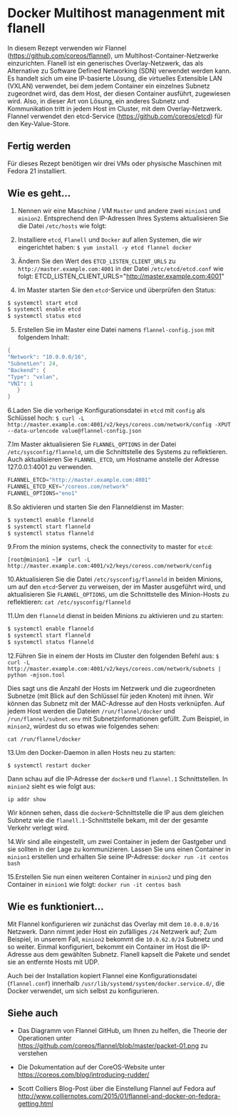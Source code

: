 # Docker Multihost managenment mit flanell

In diesem Rezept verwenden wir Flannel (https://github.com/coreos/flannel), um Multihost-Container-Netzwerke einzurichten. Flanell ist ein generisches Overlay-Netzwerk, das als Alternative zu Software Defined Networking (SDN) verwendet werden kann. Es handelt sich um eine IP-basierte Lösung, die virtuelles Extensible LAN (VXLAN) verwendet, bei dem jedem Container ein einzelnes Subnetz zugeordnet wird, das dem Host, der diesen Container ausführt, zugewiesen wird. Also, in dieser Art von Lösung, ein anderes Subnetz und Kommunikation tritt in jedem Host im Cluster, mit dem Overlay-Netzwerk. Flannel verwendet den etcd-Service (https://github.com/coreos/etcd) für den Key-Value-Store.

## Fertig werden

Für dieses Rezept benötigen wir drei VMs oder physische Maschinen mit Fedora 21 installiert.

## Wie es geht…

1. Nennen wir eine Maschine / VM `Master` und andere zwei `minion1` und `minion2`. Entsprechend den IP-Adressen Ihres Systems aktualisieren Sie die Datei `/etc/hosts` wie folgt:

2. Installiere `etcd`, `Flanell` und `Docker` auf allen Systemen, die wir eingerichtet haben:
`$ yum install -y etcd flannel docker`

3. Ändern Sie den Wert des `ETCD_LISTEN_CLIENT_URLS` zu `http://master.example.com:4001` in der Datei `/etc/etcd/etcd.conf` wie folgt:
ETCD_LISTEN_CLIENT_URLS="http://master.example.com:4001"

4. Im Master starten Sie den `etcd`-Service und überprüfen den Status:

```s
$ systemctl start etcd
$ systemctl enable etcd
$ systemctl status etcd
```

5. Erstellen Sie im Master eine Datei namens `flannel-config.json` mit folgendem Inhalt:

```s
{
"Network": "10.0.0.0/16",
"SubnetLen": 24,
"Backend": {
"Type": "vxlan",
"VNI": 1
   }
}
```

6.Laden Sie die vorherige Konfigurationsdatei in `etcd` mit `config` als Schlüssel hoch:
`$ curl -L http://master.example.com:4001/v2/keys/coreos.com/network/config -XPUT --data-urlencode value@flannel-config.json`

7.Im Master aktualisieren Sie `FLANNEL_OPTIONS` in der Datei `/etc/sysconfig/flanneld`, um die Schnittstelle des Systems zu reflektieren. Auch aktualisieren Sie `FLANNEL_ETCD`, um Hostname anstelle der Adresse 127.0.0.1:4001 zu verwenden.

```s
FLANNEL_ETCD="http://master.example.com:4001"
FLANNEL_ETCD_KEY="/coreos.com/network"
FLANNEL_OPTIONS="eno1"
```

8.So aktivieren und starten Sie den Flanneldienst im Master:

```s
$ systemctl enable flanneld
$ systemctl start flanneld
$ systemctl status flanneld
```

9.From the minion systems, check the connectivity to master for `etcd`:

`[root@minion1 ~]#  curl -L http://master.example.com:4001/v2/keys/coreos.com/network/config`

10.Aktualisieren Sie die Datei `/etc/sysconfig/flanneld` in beiden Minions, um auf den `etcd`-Server zu verweisen, der im Master ausgeführt wird, und aktualisieren Sie `FLANNEL_OPTIONS`, um die Schnittstelle des Minion-Hosts zu reflektieren:
`cat /etc/sysconfig/flanneld`

11.Um den `flanneld` dienst in beiden Minions zu aktivieren und zu starten:

```s
$ systemctl enable flanneld
$ systemctl start flanneld
$ systemctl status flanneld
```

12.Führen Sie in einem der Hosts im Cluster den folgenden Befehl aus:
`$ curl -L http://master.example.com:4001/v2/keys/coreos.com/network/subnets | python -mjson.tool`

Dies sagt uns die Anzahl der Hosts im Netzwerk und die zugeordneten Subnetze (mit Blick auf den Schlüssel für jeden Knoten) mit ihnen. Wir können das Subnetz mit der MAC-Adresse auf den Hosts verknüpfen. Auf jedem Host werden die Dateien `/run/flannel/docker` und `/run/flannel/subnet.env` mit Subnetzinformationen gefüllt. Zum Beispiel, in `minion2`, würdest du so etwas wie folgendes sehen:

`cat /run/flannel/docker`

13.Um den Docker-Daemon in allen Hosts neu zu starten:

`$ systemctl restart docker`

Dann schau auf die IP-Adresse der `docker0` und `flannel.1` Schnittstellen. In `minion2` sieht es wie folgt aus:

`ip addr show `

Wir können sehen, dass die `docker0`-Schnittstelle die IP aus dem gleichen Subnetz wie die `flanell.1`-Schnittstelle bekam, mit der der gesamte Verkehr verlegt wird.

14.Wir sind alle eingestellt, um zwei Container in jedem der Gastgeber und sie sollten in der Lage zu kommunizieren. Lassen Sie uns einen Container in `minion1` erstellen und erhalten Sie seine IP-Adresse:
`docker run -it centos bash`

15.Erstellen Sie nun einen weiteren Container in `minion2` und ping den Container in `minion1` wie folgt:
`docker run -it centos bash`

## Wie es funktioniert…

Mit Flannel konfigurieren wir zunächst das Overlay mit dem `10.0.0.0/16` Netzwerk. Dann nimmt jeder Host ein zufälliges `/24` Netzwerk auf; Zum Beispiel, in unserem Fall, `minion2` bekommt die `10.0.62.0/24` Subnetz und so weiter. Einmal konfiguriert, bekommt ein Container im Host die IP-Adresse aus dem gewählten Subnetz. Flanell kapselt die Pakete und sendet sie an entfernte Hosts mit UDP.

Auch bei der Installation kopiert Flannel eine Konfigurationsdatei (`flannel.conf`) innerhalb `/usr/lib/systemd/system/docker.service.d/`, die Docker verwendet, um sich selbst zu konfigurieren.

## Siehe auch

* Das Diagramm von Flannel GitHub, um Ihnen zu helfen, die Theorie der Operationen unter https://github.com/coreos/flannel/blob/master/packet-01.png zu verstehen

* Die Dokumentation auf der CoreOS-Website unter https://coreos.com/blog/introducing-rudder/

* Scott Colliers Blog-Post über die Einstellung Flannel auf Fedora auf http://www.colliernotes.com/2015/01/flannel-and-docker-on-fedora-getting.html
